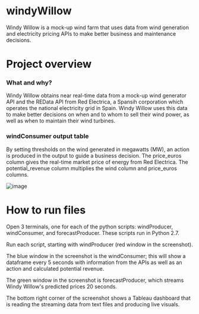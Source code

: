 # windyWillow
Windy Willow is a mock-up wind farm that uses data from wind generation and electricity pricing APIs to make better business and maintenance decisions. 

# Project overview
### What and why?

Windy Willow obtains near real-time data from a mock-up wind generator API and the REData API from Red Electrica, a Spansih corporation which operates the national electricity grid in Spain. Windy Willow uses this data to make better decisions on when and to whom to sell their wind power, as well as when to maintain their wind turbines. 

### windConsumer output table 
By setting thresholds on the wind generated in megawatts (MW), an action is produced in the output to guide a business decision. The price_euros column gives the real-time market price of energy from Red Electrica. The potential_revenue column multiplies the wind column and price_euros columns. 


![image](https://user-images.githubusercontent.com/65284472/103562042-ba374500-4eba-11eb-830a-9e19f405f903.png)

# How to run files 

Open 3 terminals, one for each of the python scripts: windProducer, windConsumer, and forecastProducer. These scripts run in Python 2.7. 

Run each script, starting with windProducer (red window in the screenshot).

The blue window in the screenshot is the windConsumer; this will show a dataframe every 5 seconds with information from the APIs as well as an action and calculated potential revenue.  

The green window in the screenshot is forecastProducer, which streams Windy Willow's predicted prices 20 seconds.  

The bottom right corner of the screenshot shows a Tableau dashboard that is reading the streaming data from text files and producing live visuals.  



